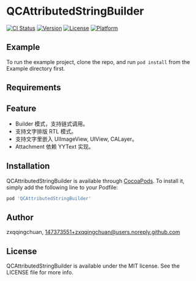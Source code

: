 # QCAttributedStringBuilder

[![CI Status](https://img.shields.io/travis/zxqqingchuan/QCAttributedStringBuilder.svg?style=flat)](https://travis-ci.org/zxqqingchuan/QCAttributedStringBuilder)
[![Version](https://img.shields.io/cocoapods/v/QCAttributedStringBuilder.svg?style=flat)](https://cocoapods.org/pods/QCAttributedStringBuilder)
[![License](https://img.shields.io/cocoapods/l/QCAttributedStringBuilder.svg?style=flat)](https://cocoapods.org/pods/QCAttributedStringBuilder)
[![Platform](https://img.shields.io/cocoapods/p/QCAttributedStringBuilder.svg?style=flat)](https://cocoapods.org/pods/QCAttributedStringBuilder)

## Example

To run the example project, clone the repo, and run `pod install` from the Example directory first.

## Requirements

## Feature
* Builder 模式，支持链式调用。
* 支持文字排版 RTL 模式。
* 支持文字里嵌入 UIImageView, UIView, CALayer。
* Attachment 依赖 YYText 实现。

## Installation

QCAttributedStringBuilder is available through [CocoaPods](https://cocoapods.org). To install
it, simply add the following line to your Podfile:

```ruby
pod 'QCAttributedStringBuilder'
```

## Author

zxqqingchuan, 147373551+zxqqingchuan@users.noreply.github.com

## License

QCAttributedStringBuilder is available under the MIT license. See the LICENSE file for more info.
